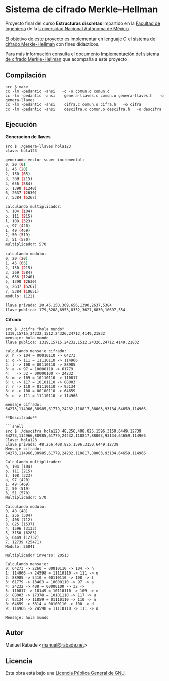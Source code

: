 Sistema de cifrado Merkle–Hellman
=================================

Proyecto final del curso **Estructuras discretas** impartido en la
[Facultad de Ingeniería](http://ingenieria.unam.mx) de la [Universidad
Nacional Autónoma de México](http://unam.mx).

El objetivo de este proyecto es implementar en [lenguaje
C](http://es.wikipedia.org/wiki/C_(lenguaje_de_programaci%C3%B3n)) el
[sistema de cifrado
Merkle-Hellman](http://es.wikipedia.org/wiki/Criptosistema_de_Merkle-Hellman)
con fines didacticos.

Para más información consulta el documento [Implementación del sistema
de cifrado Merkle-Hellman](doc/implementacion_merkle-hellman.pdf) que
acompaña a este proyecto.

Compilación
-----------

```shell
src $ make
cc -lm -pedantic -ansi   -c -o comun.o comun.c
cc -lm -pedantic -ansi    genera-llaves.c comun.o genera-llaves.h   -o genera-llaves
cc -lm -pedantic -ansi    cifra.c comun.o cifra.h   -o cifra
cc -lm -pedantic -ansi    descifra.c comun.o descifra.h   -o descifra
```

Ejecución
---------

**Generacion de llaves**

```bash
src $ ./genera-llaves hola123
clave: hola123

generando vector super incremental:
0, 20 (0)
1, 45 (20)
2, 150 (65)
3, 369 (215)
4, 656 (584)
5, 1390 (1240)
6, 2637 (2630)
7, 5384 (5267)

calculando multiplicador:
h, 104 (104)
o, 111 (215)
l, 108 (323)
a, 97 (420)
1, 49 (469)
2, 50 (519)
3, 51 (570)
multiplicador: 570

calculando modulo:
0, 20 (20)
1, 45 (65)
2, 150 (215)
3, 369 (584)
4, 656 (1240)
5, 1390 (2630)
6, 2637 (5267)
7, 5384 (10651)
modulo: 11221

llave privada: 20,45,150,369,656,1390,2637,5384
llave publica: 179,3208,6953,8352,3627,6830,10697,554
```

**Cifrado**

```shell
src $ ./cifra "hola mundo" 1319,15715,24232,1512,24326,24712,4149,21832
mensaje: hola mundo
llave publica: 1319,15715,24232,1512,24326,24712,4149,21832

calculando mensaje cifrado:
0: h -> 104 = 00010110 -> 64273
1: o -> 111 = 11110110 -> 114966
2: l -> 108 = 00110110 -> 88985
3: a -> 97 = 10000110 -> 61779
4:   -> 32 = 00000100 -> 24232
5: m -> 109 = 10110110 -> 110817
6: u -> 117 = 10101110 -> 88003
7: n -> 110 = 01110110 -> 93134
8: d -> 100 = 00100110 -> 64659
9: o -> 111 = 11110110 -> 114966

mensaje cifrado: 64273,114966,88985,61779,24232,110817,88003,93134,64659,114966

**Descifrado**

```shell
src $ ./descifra hola123 48,256,408,825,1596,3150,6449,12739 64273,114966,88985,61779,24232,110817,88003,93134,64659,114966
Clave: hola123
Llave privada: 48,256,408,825,1596,3150,6449,12739
Mensaje cifrado: 64273,114966,88985,61779,24232,110817,88003,93134,64659,114966

Calculando multiplicador:
h, 104 (104)
o, 111 (215)
l, 108 (323)
a, 97 (420)
1, 49 (469)
2, 50 (519)
3, 51 (570)
Multiplicador: 570

Calculando modulo:
0, 48 (48)
1, 256 (304)
2, 408 (712)
3, 825 (1537)
4, 1596 (3133)
5, 3150 (6283)
6, 6449 (12732)
7, 12739 (25471)
Modulo: 26041

Multiplicador inverso: 20513

Calculando mensaje:
0: 64273 -> 2260 = 00010110 -> 104 -> h
1: 114966 -> 24598 = 11110110 -> 111 -> o
2: 88985 -> 5410 = 00110110 -> 108 -> l
3: 61779 -> 13403 = 10000110 -> 97 -> a
4: 24232 -> 408 = 00000100 -> 32 ->  
5: 110817 -> 18149 = 10110110 -> 109 -> m
6: 88003 -> 17378 = 10101110 -> 117 -> u
7: 93134 -> 11859 = 01110110 -> 110 -> n
8: 64659 -> 3814 = 00100110 -> 100 -> d
9: 114966 -> 24598 = 11110110 -> 111 -> o

Mensaje: hola mundo
```

Autor
-----

Manuel Rábade <[manuel@rabade.net](mailto:manuel@rabade.net)>

Licencia
--------

Esta obra está bajo una [Licencia Pública General de GNU](LICENSE.txt).
